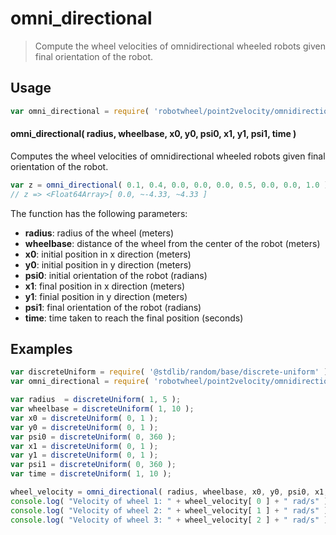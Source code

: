 # omni_directional

> Compute the wheel velocities of omnidirectional wheeled robots given final orientation of the robot.

<section class="usage">

## Usage

```javascript
var omni_directional = require( 'robotwheel/point2velocity/omnidirectional' );
```

#### omni_directional( radius, wheelbase, x0, y0, psi0, x1, y1, psi1, time )

Computes the wheel velocities of omnidirectional wheeled robots given final orientation of the robot.

```javascript
var z = omni_directional( 0.1, 0.4, 0.0, 0.0, 0.0, 0.5, 0.0, 0.0, 1.0 );
// z => <Float64Array>[ 0.0, ~-4.33, ~4.33 ]
```

The function has the following parameters:

-  **radius**: radius of the wheel (meters)
-  **wheelbase**: distance of the wheel from the center of the robot (meters)
-  **x0**: initial position in x direction (meters)
-  **y0**: initial position in y direction (meters)
-  **psi0**: initial orientation of the robot (radians)
-  **x1**: final position in x direction (meters)
-  **y1**: finial position in y direction (meters)
-  **psi1**: final orientation of the robot (radians)
-  **time**: time taken to reach the final position (seconds)

</section>

<!-- ./usage -->

<section class="examples">

## Examples

```javascript
var discreteUniform = require( '@stdlib/random/base/discrete-uniform' );
var omni_directional = require( 'robotwheel/point2velocity/omnidirectional' );

var radius  = discreteUniform( 1, 5 );
var wheelbase = discreteUniform( 1, 10 );
var x0 = discreteUniform( 0, 1 );
var y0 = discreteUniform( 0, 1 );
var psi0 = discreteUniform( 0, 360 );
var x1 = discreteUniform( 0, 1 );
var y1 = discreteUniform( 0, 1 );
var psi1 = discreteUniform( 0, 360 );
var time = discreteUniform( 1, 10 );

wheel_velocity = omni_directional( radius, wheelbase, x0, y0, psi0, x1, y1, psi1, time );
console.log( "Velocity of wheel 1: " + wheel_velocity[ 0 ] + " rad/s" );
console.log( "Velocity of wheel 2: " + wheel_velocity[ 1 ] + " rad/s" );
console.log( "Velocity of wheel 3: " + wheel_velocity[ 2 ] + " rad/s" );
```